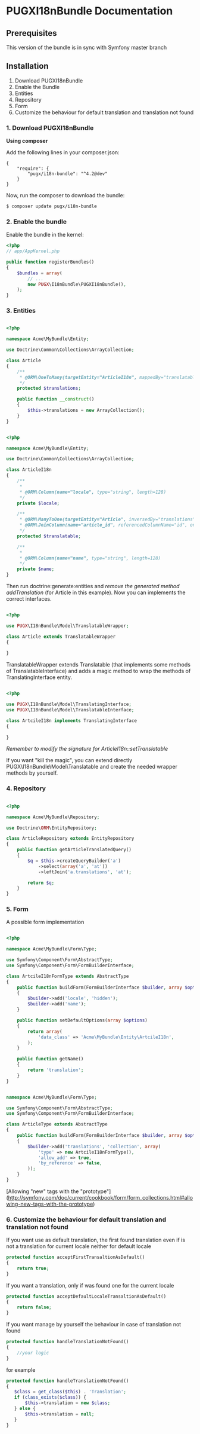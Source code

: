 PUGXI18nBundle Documentation
==================================

## Prerequisites

This version of the bundle is in sync with Symfony master branch

## Installation

1. Download PUGXI18nBundle
2. Enable the Bundle
3. Entities
4. Repository
5. Form
6. Customize the behaviour for default translation and translation not found

### 1. Download PUGXI18nBundle

**Using composer**

Add the following lines in your composer.json:

```
{
    "require": {
        "pugx/i18n-bundle": "^4.2@dev"
    }
}

```

Now, run the composer to download the bundle:

``` bash
$ composer update pugx/i18n-bundle
```

### 2. Enable the bundle

Enable the bundle in the kernel:

``` php
<?php
// app/AppKernel.php

public function registerBundles()
{
    $bundles = array(
        // ...
        new PUGX\I18nBundle\PUGXI18nBundle(),
    );
}
```

### 3. Entities

``` php

<?php

namespace Acme\MyBundle\Entity;

use Doctrine\Common\Collections\ArrayCollection;

class Article
{    
    /**
     * @ORM\OneToMany(targetEntity="ArticleI18n", mappedBy="translatable", cascade={"persist"})
     */
    protected $translations;

    public function __construct()
    {
        $this->translations = new ArrayCollection();
    }
}

```

``` php

<?php

namespace Acme\MyBundle\Entity;

use Doctrine\Common\Collections\ArrayCollection;

class ArticleI18n
{    
    /**
     * 
     * @ORM\Column(name="locale", type="string", length=128)
     */
    private $locale;

    /**
     * @ORM\ManyToOne(targetEntity="Article", inversedBy="translations")
     * @ORM\JoinColumn(name="article_id", referencedColumnName="id", onDelete="CASCADE")
     */
    protected $translatable;

    /**
     *
     * @ORM\Column(name="name", type="string", length=128)
     */
    private $name;
}

```
Then run doctrine:generate:entities and *remove the generated method addTranslation* (for Article in this example).
Now you can implements the correct interfaces.

``` php

<?php

use PUGX\I18nBundle\Model\TranslatableWrapper;

class Article extends TranslatableWrapper
{    
    
}

```

TranslatableWrapper extends Translatable (that implements some methods of TranslatableInterface) and adds a magic method to wrap the methods of TranslatingInterface entity.

``` php

<?php

use PUGX\I18nBundle\Model\TranslatingInterface;
use PUGX\I18nBundle\Model\TranslatableInterface;

class ArtcileI18n implements TranslatingInterface
{    
    
}

```

*Remember to modify the signature for ArticleI18n::setTranslatable*

If you want "kill the magic", you can extend directly PUGX\I18nBundle\Model\Translatable and create the needed wrapper methods by yourself.

### 4. Repository

``` php

<?php

namespace Acme\MyBundle\Repository;

use Doctrine\ORM\EntityRepository;

class ArticleRepository extends EntityRepository
{
    public function getArticleTranslatedQuery()
    {
        $q = $this->createQueryBuilder('a')
            ->select(array('a', 'at'))
            ->leftJoin('a.translations', 'at');

        return $q;
    }
}

```

### 5. Form

A possible form implementation

``` php

<?php

namespace Acme\MyBundle\Form\Type;

use Symfony\Component\Form\AbstractType;
use Symfony\Component\Form\FormBuilderInterface;

class ArtcileI18nFormType extends AbstractType
{
    public function buildForm(FormBuilderInterface $builder, array $options)
    {
        $builder->add('locale', 'hidden');
        $builder->add('name');
    }

    public function setDefaultOptions(array $options)
    {
        return array(
            'data_class' => 'Acme\MyBundle\Entity\ArtcileI18n',
        );
    }

    public function getName()
    {
        return 'translation';
    }
}

```

``` php

namespace Acme\MyBundle\Form\Type;

use Symfony\Component\Form\AbstractType;
use Symfony\Component\Form\FormBuilderInterface;

class ArticleType extends AbstractType
{
    public function buildForm(FormBuilderInterface $builder, array $options)
    {
        $builder->add('translations', 'collection', array(
            'type' => new ArtcileI18nFormType(),
            'allow_add' => true,
            'by_reference' => false,
        ));
    }
}

```
[Allowing "new" tags with the "prototype"] (http://symfony.com/doc/current/cookbook/form/form_collections.html#allowing-new-tags-with-the-prototype)


### 6. Customize the behaviour for default translation and translation not found

If you want use as default translation, the first found translation even if is not a translation for current locale neither for default locale


 ``` php
 protected function acceptFirstTransaltionAsDefault()
 {
     return true;
 }
 ```

 If you want a translation, only if was found one for the current locale


 ``` php
 protected function acceptDefaultLocaleTransaltionAsDefault()
 {
     return false;
 }
 ```

If you want manage by yourself the behaviour in case of translation not found

 ``` php
 protected function handleTranslationNotFound()
 {
     //your logic
 }
 ```

 for example

  ``` php
 protected function handleTranslationNotFound()
 {
     $class = get_class($this) . 'Translation';
     if (class_exists($class)) {
         $this->translation = new $class;
     } else {
         $this->translation = null;
     }
 }
 ```


